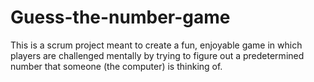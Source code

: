 # Guess-the-number-game
This is a scrum project meant to create a fun, enjoyable game in which players are challenged mentally by trying to figure out a predetermined number that someone (the computer) is thinking of.
